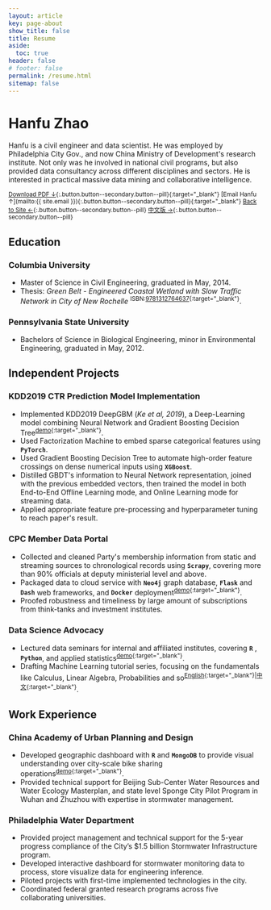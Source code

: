 ```yaml
---
layout: article
key: page-about
show_title: false
title: Resume
aside:
  toc: true
header: false
# footer: false
permalink: /resume.html
sitemap: false
---
```

# Hanfu Zhao

Hanfu is a civil engineer and data scientist. He was employed by Philadelphia City Gov., and now China Ministry of Development's research institute. Not only was he involved in national civil programs, but also provided data consultancy across different disciplines and sectors. He is interested in practical massive data mining and collaborative intelligence.

<sup>[Download PDF ↓](/assets/HZhao_Resume.pdf){:.button.button--secondary.button--pill}{:target="_blank"} [Email Hanfu ↑](mailto:{{ site.email }}){:.button.button--secondary.button--pill}{:target="_blank"} [Back to Site ←](/){:.button.button--secondary.button--pill} [中文版 →](/jianli.html){:.button.button--secondary.button--pill}</sup>

## Education

### Columbia University
- Master of Science in Civil Engineering, graduated in May, 2014.
- Thesis: _Green Belt - Engineered Coastal Wetland with Slow Traffic Network in City of New Rochelle_ <sup>ISBN:[9781312764637](http://www.lulu.com/us/en/shop/urban-design-lab/alternative-futures-for-new-rochelle/ebook/product-21958564.html){:target="_blank"}</sup>.


### Pennsylvania State University
- Bachelors of Science in Biological Engineering, minor in Environmental Engineering, graduated in May, 2012.

## Independent Projects

### KDD2019 CTR Prediction Model Implementation
- Implemented KDD2019 DeepGBM (_Ke et al, 2019_), a Deep-Learning model combining Neural Network and Gradient Boosting Decision Tree<sup>[demo](https://www.kaggle.com/hanfuzhao/deepgbm-script){:target="_blank"}</sup>.
- Used Factorization Machine to embed sparse categorical features using __`PyTorch`__.
- Used Gradient Boosting Decision Tree to automate high-order feature crossings on dense numerical inputs using __`XGBoost`__.
- Distilled GBDT's information to Neural Network representation, joined with the previous embedded vectors, then trained the model in both End-to-End Offline Learning mode, and Online Learning mode for streaming data.
- Applied appropriate feature pre-processing and hyperparameter tuning to reach paper's result.

### CPC Member Data Portal
- Collected and cleaned Party's membership information from static and streaming sources to chronological records using __`Scrapy`__, covering more than 90% officials at deputy ministerial level and above.
- Packaged data to cloud service with __`Neo4j`__ graph database, __`Flask`__ and __`Dash`__ web frameworks, and __`Docker`__ deployment<sup>[demo](https://plenum-demo.hanfu.us/){:target="_blank"}</sup>.
- Proofed robustness and timeliness by large amount of subscriptions from think-tanks and investment institutes.


### Data Science Advocacy
- Lectured data seminars for internal and affiliated institutes, covering __`R`__ , __`Python`__, and applied statistics<sup>[demo](/data/R-Introduction){:target="_blank"}</sup>.
- Drafting Machine Learning tutorial series, focusing on the fundamentals like Calculus, Linear Algebra, Probabilities and so<sup>[English](https://en.vintageml.com){:target="_blank"}|[中文](https://zh.vintageml.com){:target="_blank"}</sup>.


## Work Experience

### China Academy of Urban Planning and Design
- Developed geographic dashboard with __`R`__ and __`MongoDB`__ to provide visual understanding over city-scale bike sharing operations<sup>[demo](https://geodash-demo.hanfu.us/){:target="_blank"}</sup>.
- Provided technical support for Beijing Sub-Center Water Resources and Water Ecology Masterplan, and state level Sponge City Pilot Program in Wuhan and Zhuzhou with expertise in stormwater management.


### Philadelphia Water Department
- Provided project management and technical support for the 5-year progress compliance of the City’s $1.5 billion Stormwater Infrastructure program.
- Developed interactive dashboard for stormwater monitoring data to process, store visualize data for engineering inference.
- Piloted projects with first-time implemented technologies in the city.
- Coordinated federal granted research programs across five collaborating universities. 